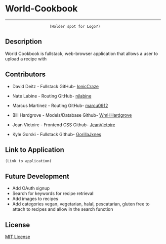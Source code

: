 

# World-Cookbook
---

                        (Holder spot for Logo?)

## Description
World Cookbook is fullstack, web-browser application that allows a user to upload a recipe with 

## Contributors

* David Deitz - Fullstack    GitHub-  [IonicCraze](https://github.com/IonicCraze)

* Nate Labine - Routing     GitHub- [njlabine](https://github.com/njlabine)

* Marcus Martinez - Routing   GitHub-  [marcu0912](https://github.com/marcu0912)

* Bill Hardgrove - Models/Database   Github-  [WmHHardgrove](https://github.com/WmHHardgrove)

* Jean Victoire - Frontend CSS   Github-  [JeanVictoire](https://github.com/JeanVictoire)

* Kyle Gorski -  Fullstack    Github-   [GorillaJxnes](https://github.com/GorillaJxnes)

## Link to Application
    (Link to application)

## Future Development

* Add OAuth signup
* Search for keywords for recipe retrieval
* Add images to recipes
* Add categories vegan, vegetarian, halal, pescatarian, gluten free to attach to recipes and allow in the search function


## License
[MIT License](https://github.com/GorillaJxnes/world-cookbook/blob/main/LICENSE)
